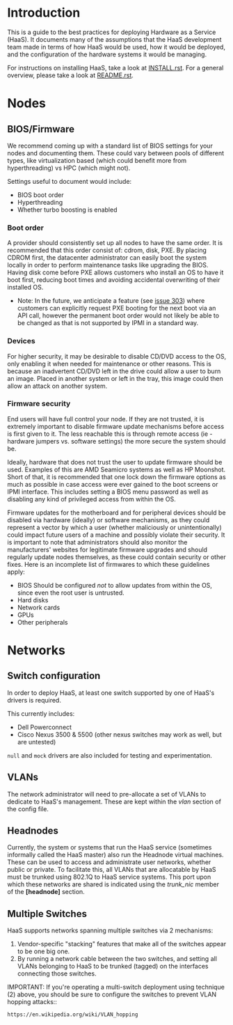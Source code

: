 # Introduction

This is a guide to the best practices for deploying Hardware as a Service
(HaaS). It documents many of the assumptions that the HaaS development team
made in terms of how HaaS would be used, how it would be deployed, and the
configuration of the hardware systems it would be managing.

For instructions on installing HaaS, take a look at [INSTALL.rst](INSTALL.rst).
For a general overview, please take a look at [README.rst](README.rst).

# Nodes
## BIOS/Firmware

We recommend coming up with a standard list of BIOS settings for your nodes and
documenting them. These could vary between pools of different types, like
virtualization based (which could benefit more from hyperthreading) vs HPC
(which might not).

Settings useful to document would include:

* BIOS boot order
* Hyperthreading
* Whether turbo boosting is enabled

### Boot order

A provider should consistently set up all nodes to have the same order. It is
recommended that this order consist of: cdrom, disk, PXE. By placing
CDROM first, the datacenter administrator can easily boot the system locally in
order to perform maintenance tasks like upgrading the BIOS.  Having disk come
before PXE allows customers who install an OS to have it boot first, reducing
boot times and avoiding accidental overwriting of their installed OS.

* Note: In the future, we anticipate a feature (see [issue
303](https://github.com/CCI-MOC/haas/issues/303)) where customers can
explicitly request PXE booting for the next boot via an API call, however the
permanent boot order would not likely be able to be changed as that is not
supported by IPMI in a standard way.

### Devices

For higher security, it may be desirable to disable CD/DVD access to the OS,
only enabling it when needed for maintenance or other reasons. This is because
an inadvertent CD/DVD left in the drive could allow a user to burn an image.
Placed in another system or left in the tray, this image could then allow an
attack on another system. 

### Firmware security

End users will have full control your node. If they are not trusted, it is
extremely important to disable firmware update mechanisms before access is
first given to it. The less reachable this is through remote access (ie -
hardware jumpers vs. software settings) the more secure the system should be.

Ideally, hardware that does not trust the user to update firmware should be
used. Examples of this are AMD Seamicro systems as well as HP Moonshot. Short
of that, it is recommended that one lock down the firmware options as much as
possible in case access were ever gained to the boot screens or IPMI interface.
This includes setting a BIOS menu password as well as disabling any kind of
privileged access from within the OS.

Firmware updates for the motherboard and for peripheral devices should be
disabled via hardware (ideally) or software mechanisms, as they could represent
a vector by which a user (whether maliciously or unintentionally) could impact
future users of a machine and possibly violate their security. It is important
to note that administrators should also monitor the manufacturers' websites for
legitimate firmware upgrades and should regularly update nodes themselves, as
these could contain security or other fixes. Here is an incomplete list of
firmwares to which these guidelines apply:

* BIOS Should be configured *not* to allow updates from within the OS, since
even the root user is untrusted.
* Hard disks
* Network cards
* GPUs
* Other peripherals

# Networks

## Switch configuration
In order to deploy HaaS, at least one switch supported by one of HaaS's 
drivers is required.

This currently includes:

* Dell Powerconnect
* Cisco Nexus 3500 & 5500 (other nexus switches may work as well, but 
  are untested)

``null`` and ``mock`` drivers are also included for testing and
experimentation.

## VLANs

The network administrator will need to pre-allocate a set of VLANs to 
dedicate to HaaS's management. These are kept within the *vlan* section 
of the config file.

## Headnodes

Currently, the system or systems that run the HaaS service (sometimes
informally called the HaaS master) also run the Headnode virtual machines.
These can be used to access and administrate user networks, whether public or
private. To facilitate this, all VLANs that are allocatable by HaaS must be
trunked using 802.1Q to HaaS service systems. This port upon which these
networks are shared is indicated using the *trunk_nic* member of the
**[headnode]** section.

## Multiple Switches
HaaS supports networks spanning multiple switches via 2 mechanisms:

1. Vendor-specific "stacking" features that make all of the switches appear to
   be one big one.
2. By running a network cable between the two switches, and setting all 
   VLANs belonging to HaaS to be trunked (tagged) on the interfaces 
   connecting those switches.

IMPORTANT: If you're operating a multi-switch deployment using technique (2)
above, you should be  sure to configure the switches to prevent VLAN hopping
attacks::

    https://en.wikipedia.org/wiki/VLAN_hopping
